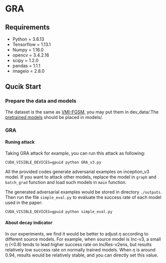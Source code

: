 # GRA

## Requirements

+ Python = 3.6.13
+ Tensorflow = 1.13.1
+ Numpy = 1.16.0
+ opencv = 3.4.2.16
+ scipy = 1.2.0
+ pandas =  1.1.1
+ imageio = 2.8.0

## Qucik Start

### Prepare the data and models

The dataset is the same as [VMI-FGSM](https://github.com/JHL-HUST/VT), you may put them in dev_data/.The [pretrained models](https://drive.google.com/drive/folders/10cFNVEhLpCatwECA6SPB-2g0q5zZyfaw) should be placed in models/.

### GRA

#### Runing attack

Taking GRA attack for example, you can run this attack as following:

```
CUDA_VISIBLE_DEVICES=gpuid python GRA_v3.py 
```

All the provided codes generate adversarial examples on inception_v3 model. If you want to attack other models, replace the model in `graph` and `batch_grad` function and load such models in `main` function.

The generated adversarial examples would be stored in directory `./outputs`. Then run the file `simple_eval.py` to evaluate the success rate of each model used in the paper:

```
CUDA_VISIBLE_DEVICES=gpuid python simple_eval.py
```

#### About decay indicator
In our experiments, we find it would be better to adjust $\eta$ according to different source models. For example, when source model is Inc-v3, a small $\eta$ (<0.8) tends to lead higher success rate on IncRes-v2ens, but results relatively low success rate on normally trained models. When $\eta$ is around 0.94, results would be relatively stable, and you can directly set this value.



